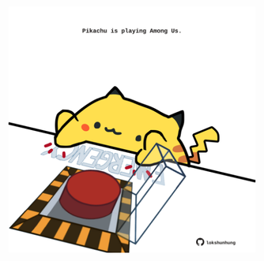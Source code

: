 <!-- built at 03/01/2022, 14:01:10 UTC -->
<p align="center">
  <img width="500" height="500" src="./ReadmeImage.svg">
</p>
